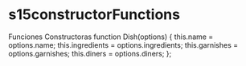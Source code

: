 # s15constructorFunctions
Funciones Constructoras function Dish(options) {   this.name = options.name;   this.ingredients = options.ingredients;   this.garnishes = options.garnishes;   this.diners = options.diners; };
